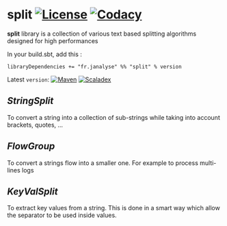 # split [![License][licenseImg]][licenseLink] [![Codacy][codacyImg]][codacyLink]

**split** library is a collection of various text based splitting algorithms designed for high performances

In your build.sbt, add this :

`libraryDependencies += "fr.janalyse" %% "split" % version`

Latest `version`: [![Maven][mavenImg]][mavenLink] [![Scaladex][scaladexImg]][scaladexLink]

## *StringSplit* 
   To convert a string into a collection of sub-strings
   while taking into account brackets, quotes, ...
   
## *FlowGroup*
   To convert a strings flow into a smaller one.
   For example to process multi-lines logs
   
## *KeyValSplit*
   To extract key values from a string. This is done
   in a smart way which allow the separator to be used
   inside values.

[mavenImg]: https://img.shields.io/maven-central/v/fr.janalyse/split_2.12.svg
[mavenImg2]: https://maven-badges.herokuapp.com/maven-central/fr.janalyse/split_2.12/badge.svg
[mavenLink]: https://search.maven.org/#search%7Cga%7C1%7Cfr.janalyse.split

[scaladexImg]: https://index.scala-lang.org/dacr/split/split/latest.svg
[scaladexLink]: https://index.scala-lang.org/dacr/split

[licenseImg]: https://img.shields.io/github/license/dacr/split.svg
[licenseImg2]: https://img.shields.io/:license-apache2-blue.svg
[licenseLink]: LICENSE

[codacyImg]: https://img.shields.io/codacy/3f668cc5639b4f04bd85e5c068350aea.svg
[codacyImg2]: https://api.codacy.com/project/badge/grade/3f668cc5639b4f04bd85e5c068350aea
[codacyLink]: https://www.codacy.com/app/dacr/split/dashboard
